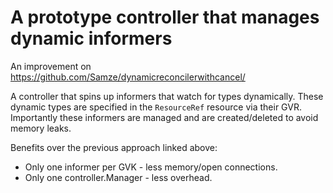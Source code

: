 # A prototype controller that manages dynamic informers

An improvement on https://github.com/Samze/dynamicreconcilerwithcancel/

A controller that spins up informers that watch for types dynamically.
These dynamic types are specified in the `ResourceRef` resource via their GVR.
Importantly these informers are managed and are created/deleted to avoid memory
leaks.

Benefits over the previous approach linked above:
* Only one informer per GVK - less memory/open connections.
* Only one controller.Manager - less overhead.